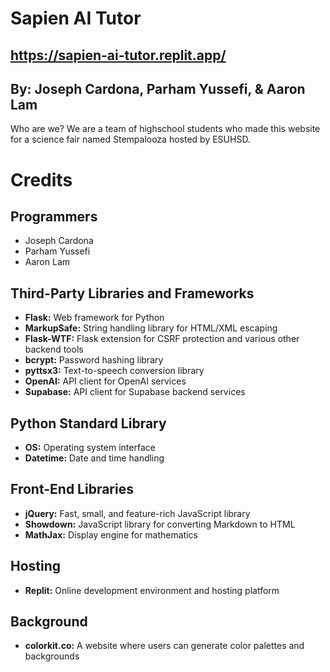 # Sapien AI Tutor
## https://sapien-ai-tutor.replit.app/
## By: Joseph Cardona, Parham Yussefi, & Aaron Lam

Who are we?
We are a team of highschool students who made this website for a science fair named Stempalooza hosted by ESUHSD.

# Credits

## Programmers
- Joseph Cardona
- Parham Yussefi
- Aaron Lam

## Third-Party Libraries and Frameworks
- **Flask:** Web framework for Python
- **MarkupSafe:** String handling library for HTML/XML escaping
- **Flask-WTF:** Flask extension for CSRF protection and various other backend tools
- **bcrypt:** Password hashing library
- **pyttsx3:** Text-to-speech conversion library
- **OpenAI:** API client for OpenAI services
- **Supabase:** API client for Supabase backend services

## Python Standard Library
- **OS:** Operating system interface
- **Datetime:** Date and time handling

## Front-End Libraries
- **jQuery:** Fast, small, and feature-rich JavaScript library
- **Showdown:** JavaScript library for converting Markdown to HTML
- **MathJax:** Display engine for mathematics

## Hosting
- **Replit:** Online development environment and hosting platform

## Background
- **colorkit.co:** A website where users can generate color palettes and backgrounds
